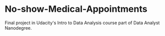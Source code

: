 # No-show-Medical-Appointments
Final project in Udacity's Intro to Data Analysis course part of Data Analyst Nanodegree.
